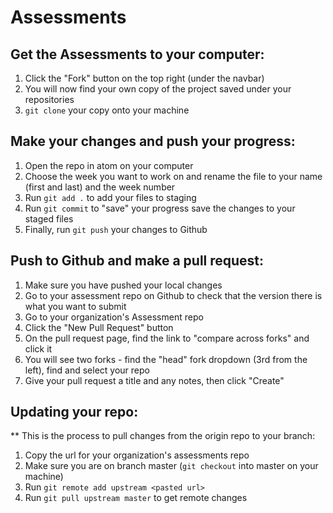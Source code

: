 # Assessments

## Get the Assessments to your computer:

1. Click the "Fork" button on the top right (under the navbar)
2. You will now find your own copy of the project saved under your repositories
3. `git clone` your copy onto your machine

## Make your changes and push your progress:

1. Open the repo in atom on your computer
2. Choose the week you want to work on and rename the file to your name (first and last) and the week number
3. Run `git add .` to add your files to staging
4. Run `git commit` to "save" your progress save the changes to your staged files
4. Finally, run `git push` your changes to Github


## Push to Github and make a pull request:

1. Make sure you have pushed your local changes 
2. Go to your assessment repo on Github to check that the version there is what you want to submit
3. Go to your organization's Assessment repo
4. Click the "New Pull Request" button
5. On the pull request page, find the link to "compare across forks" and click it
6. You will see two forks - find the "head" fork dropdown (3rd from the left), find and select your repo
7. Give your pull request a title and any notes, then click "Create"

## Updating your repo:
** This is the process to pull changes from the origin repo to your branch:

1. Copy the url for your organization's assessments repo
2. Make sure you are on branch master (`git checkout` into master on your machine)
3. Run `git remote add upstream <pasted url>`
4. Run `git pull upstream master` to get remote changes
